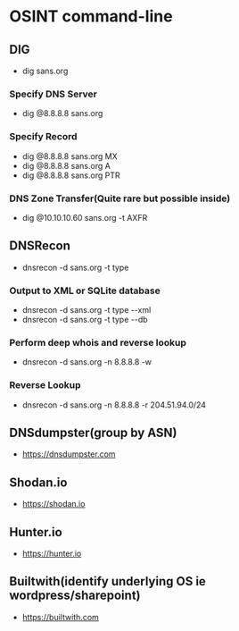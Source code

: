 # OSINT command-line 

## DIG
- dig sans.org
### Specify DNS Server
- dig @8.8.8.8 sans.org 
### Specify Record
- dig @8.8.8.8 sans.org MX
- dig @8.8.8.8 sans.org A
- dig @8.8.8.8 sans.org PTR
### DNS Zone Transfer(Quite rare but possible inside)
- dig @10.10.10.60 sans.org -t AXFR
## DNSRecon
- dnsrecon -d sans.org -t type
### Output to XML or SQLite database
- dnsrecon -d sans.org -t type --xml
- dnsrecon -d sans.org -t type --db
### Perform deep whois and reverse lookup
- dnsrecon -d sans.org -n 8.8.8.8 -w
### Reverse Lookup
- dnsrecon -d sans.org -n 8.8.8.8 -r 204.51.94.0/24
## DNSdumpster(group by ASN)
- https://dnsdumpster.com 
## Shodan.io 
- https://shodan.io
## Hunter.io
- https://hunter.io 
## Builtwith(identify underlying OS ie wordpress/sharepoint)
- https://builtwith.com
